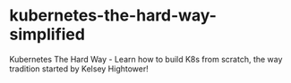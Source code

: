 # kubernetes-the-hard-way-simplified
Kubernetes The Hard Way - Learn how to build K8s from scratch, the way tradition started by Kelsey Hightower!
